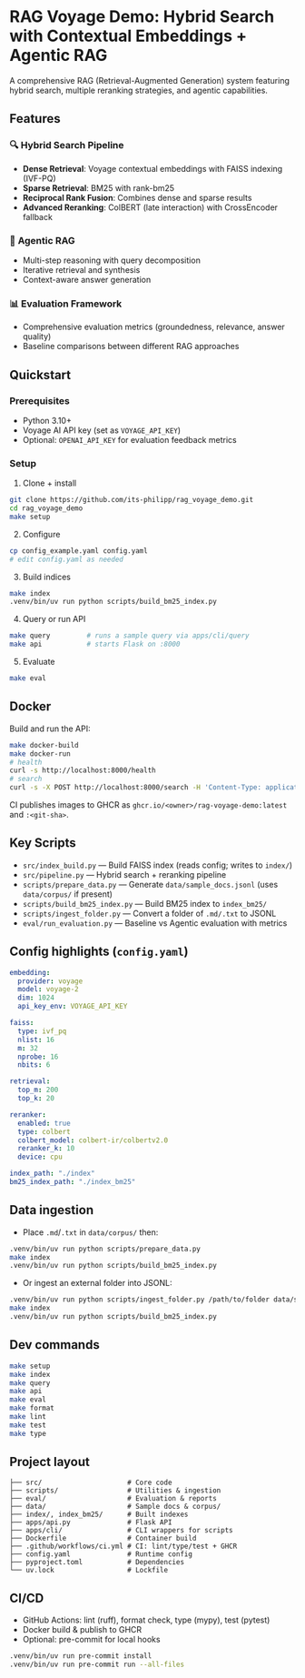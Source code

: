 # RAG Voyage Demo: Hybrid Search with Contextual Embeddings + Agentic RAG

A comprehensive RAG (Retrieval-Augmented Generation) system featuring hybrid search, multiple reranking strategies, and agentic capabilities.

## Features

### 🔍 **Hybrid Search Pipeline**
- **Dense Retrieval**: Voyage contextual embeddings with FAISS indexing (IVF-PQ)
- **Sparse Retrieval**: BM25 with rank-bm25
- **Reciprocal Rank Fusion**: Combines dense and sparse results
- **Advanced Reranking**: ColBERT (late interaction) with CrossEncoder fallback

### 🤖 **Agentic RAG**
- Multi-step reasoning with query decomposition
- Iterative retrieval and synthesis
- Context-aware answer generation

### 📊 **Evaluation Framework**
- Comprehensive evaluation metrics (groundedness, relevance, answer quality)
- Baseline comparisons between different RAG approaches

## Quickstart

### Prerequisites
- Python 3.10+
- Voyage AI API key (set as `VOYAGE_API_KEY`)
- Optional: `OPENAI_API_KEY` for evaluation feedback metrics

### Setup
1) Clone + install
```bash
git clone https://github.com/its-philipp/rag_voyage_demo.git
cd rag_voyage_demo
make setup
```
2) Configure
```bash
cp config_example.yaml config.yaml
# edit config.yaml as needed
```
3) Build indices
```bash
make index
.venv/bin/uv run python scripts/build_bm25_index.py
```
4) Query or run API
```bash
make query         # runs a sample query via apps/cli/query
make api           # starts Flask on :8000
```
5) Evaluate
```bash
make eval
```

## Docker
Build and run the API:
```bash
make docker-build
make docker-run
# health
curl -s http://localhost:8000/health
# search
curl -s -X POST http://localhost:8000/search -H 'Content-Type: application/json' -d '{"query":"What is ColBERT?"}'
```
CI publishes images to GHCR as `ghcr.io/<owner>/rag-voyage-demo:latest` and `:<git-sha>`.

## Key Scripts
- `src/index_build.py` — Build FAISS index (reads config; writes to `index/`)
- `src/pipeline.py` — Hybrid search + reranking pipeline
- `scripts/prepare_data.py` — Generate `data/sample_docs.jsonl` (uses `data/corpus/` if present)
- `scripts/build_bm25_index.py` — Build BM25 index to `index_bm25/`
- `scripts/ingest_folder.py` — Convert a folder of `.md/.txt` to JSONL
- `eval/run_evaluation.py` — Baseline vs Agentic evaluation with metrics

## Config highlights (`config.yaml`)
```yaml
embedding:
  provider: voyage
  model: voyage-2
  dim: 1024
  api_key_env: VOYAGE_API_KEY

faiss:
  type: ivf_pq
  nlist: 16
  m: 32
  nprobe: 16
  nbits: 6

retrieval:
  top_m: 200
  top_k: 20

reranker:
  enabled: true
  type: colbert
  colbert_model: colbert-ir/colbertv2.0
  reranker_k: 10
  device: cpu

index_path: "./index"
bm25_index_path: "./index_bm25"
```

## Data ingestion
- Place `.md`/`.txt` in `data/corpus/` then:
```bash
.venv/bin/uv run python scripts/prepare_data.py
make index
.venv/bin/uv run python scripts/build_bm25_index.py
```
- Or ingest an external folder into JSONL:
```bash
.venv/bin/uv run python scripts/ingest_folder.py /path/to/folder data/sample_docs.jsonl
make index
.venv/bin/uv run python scripts/build_bm25_index.py
```

## Dev commands
```bash
make setup
make index
make query
make api
make eval
make format
make lint
make test
make type
```

## Project layout
```
├── src/                     # Core code
├── scripts/                 # Utilities & ingestion
├── eval/                    # Evaluation & reports
├── data/                    # Sample docs & corpus/
├── index/, index_bm25/      # Built indexes
├── apps/api.py              # Flask API
├── apps/cli/                # CLI wrappers for scripts
├── Dockerfile               # Container build
├── .github/workflows/ci.yml # CI: lint/type/test + GHCR
├── config.yaml              # Runtime config
├── pyproject.toml           # Dependencies
└── uv.lock                  # Lockfile
```

## CI/CD
- GitHub Actions: lint (ruff), format check, type (mypy), test (pytest)
- Docker build & publish to GHCR
- Optional: pre-commit for local hooks
```bash
.venv/bin/uv run pre-commit install
.venv/bin/uv run pre-commit run --all-files
```
